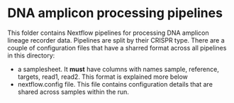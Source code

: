 # DNA amplicon processing pipelines

This folder contains Nextflow pipelines for processing DNA amplicon lineage recorder data. Pipelines are split by their CRISPR type. 
There are a couple of configuration files that have a sharred format across all pipelines in this directory:

- a samplesheet. It __must__ have columns with names sample, reference, targets, read1, read2. This format is explained more below
- nextflow.config file. This file contains configuration details that are shared across samples within the run.